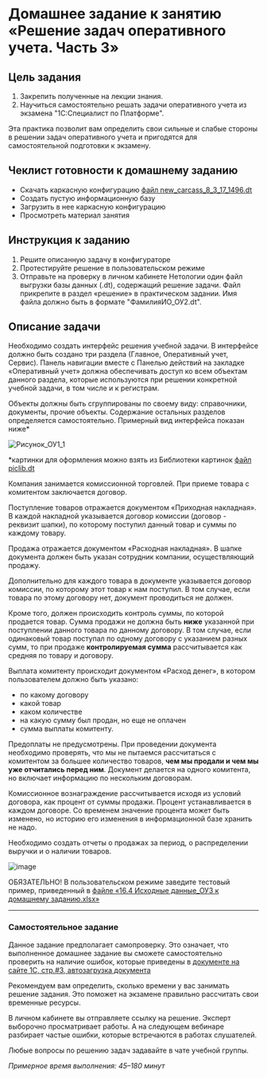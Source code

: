 # Домашнее задание к занятию «Решение задач оперативного учета. Часть 3»

## Цель задания

1. Закрепить полученные на лекции знания.
2. Научиться самостоятельно решать задачи оперативного учета из экзамена "1С:Специалист по Платформе".

Эта практика позволит вам определить свои сильные и слабые стороны в решении задач оперативного учета и пригодятся для самостоятельной подготовки к экзамену.

## Чеклист готовности к домашнему заданию

- Скачать каркасную конфигурацию [файл new_carcass_8_3_17_1496.dt](https://github.com/Bofh82/onec-mid-homeworks/blob/main/OCPS/new_carcass_8_3_17_1496.dt)
- Создать пустую информационную базу
- Загрузить в нее каркасную конфигурацию
- Просмотреть материал занятия

## Инструкция к заданию

1. Решите описанную задачу в конфигураторе
2. Протестируйте решение в пользовательском режиме
3. Отправьте на проверку в личном кабинете Нетологии один файл выгрузки базы данных (.dt), содержащий решение задачи. Файл прикрепите в раздел «решение» в практическом задании. Имя файла должно быть в формате "ФамилияИО_ОУ2.dt".

## Описание задачи

Необходимо создать интерфейс решения учебной задачи. В интерфейсе должно быть создано три раздела (Главное, Оперативный учет, Сервис). Панель навигации вместе с Панелью действий на закладке «Оперативный учет» должна обеспечивать доступ ко всем объектам данного раздела, которые используются при решении конкретной учебной задачи, в том числе и к регистрам.

Объекты должны быть сгруппированы по своему виду: справочники, документы, прочие объекты. Содержание остальных разделов определяется самостоятельно. 
Примерный вид интерфейса показан ниже*

![Рисунок_ОУ1_1](https://user-images.githubusercontent.com/44517817/235097115-95c20495-6d40-4531-9a93-d9e5cbec9098.png)

*картинки для оформления можно взять из Библиотеки картинок [файл piclib.dt](https://github.com/netology-code/onec-mid-homeworks/blob/main/OCPS/piclib.dt)

Компания занимается комиссионной торговлей. При приеме товара с комитентом заключается договор. 

Поступление товаров отражается документом «Приходная накладная». В каждой накладной указывается договор комиссии (договор - реквизит шапки), по которому поступил данный товар и суммы по каждому товару.

Продажа отражается документом «Расходная накладная». В шапке документа должен быть указан сотрудник компании, осуществляющий продажу. 

Дополнительно для каждого товара в документе указывается договор комиссии, по которому этот товар к нам поступил. В том случае, если товара по этому договору нет, документ проводиться не должен. 

Кроме того, должен происходить контроль суммы, по которой продается товар. Сумма продажи не должна быть **ниже** указанной при поступлении данного товара по данному договору. В том случае, если одинаковый товар поступал по одному договору с указанием разных сумм, то при продаже **контролируемая сумма** рассчитывается как средняя по товару и договору.

Выплата комитенту происходит документом «Расход денег», в котором пользователем должно быть указано:
- по какому договору
- какой товар
- каком количестве
- на какую сумму был продан, но еще не оплачен
- сумма выплаты комитенту.

Предоплаты не предусмотрены. При проведении документа необходимо проверять, что мы не пытаемся рассчитаться с комитентом за большее количество товаров, **чем мы продали и чем мы уже отчитались перед ним**. Документ делается на одного комитента, но включает информацию по нескольким договорам.

Комиссионное вознаграждение рассчитывается исходя из условий договора, как процент от суммы продажи. Процент устанавливается в каждом договоре. Со временем значение процента может быть изменено, но историю его изменения в информационной базе хранить не надо.

Необходимо создать отчеты о продажах за период, о распределении выручки и о наличии товаров.

![image](https://github.com/netology-code/onec-mid-homeworks/assets/44517817/c5b004ba-e80d-424d-98cb-3ebf5e65af59)

ОБЯЗАТЕЛЬНО! В пользовательском режиме заведите тестовый пример, приведенный в [файле «16.4 Исходные данные_ОУ3 к домашнему заданию.xlsx»](https://docs.google.com/spreadsheets/d/1sfbWzn1O4G2A3Jx6psvTa_7Va5kZHyDv/edit?usp=sharing&ouid=108088713556619645145&rtpof=true&sd=true)

------

### Самостоятельное задание 

Данное задание предполагает самопроверку. Это означает, что выполненное домашнее задание вы сможете самостоятельно проверить на наличие ошибок, которые приведены в [документе на сайте 1С, стр.#3, автозагрузка документа](https://static.1c.ru/rus/partners/training/files/ATT83PL.rtf?356jhteyner67j340)

Рекомендуем вам определить, сколько времени у вас занимать решение задания. Это поможет на экзамене правильно рассчитать свои временные ресурсы.

В личном кабинете вы отправляете ссылку на решение.  Эксперт выборочно просматривает работы. А на следующем вебинаре разбирает частые ошибки, которые встречаются в работах слушателей.


Любые вопросы по решению задач задавайте в чате учебной группы.

*Примерное время выполнения: 45–180 минут*
